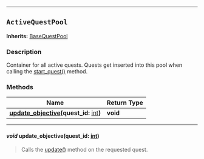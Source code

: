 --------------

## `ActiveQuestPool`
**Inherits:** [BaseQuestPool](/api/quest_pool/base_quest_pool.md)
### Description

Container for all active quests.
Quests get inserted into this pool when calling the [start_quest()](/api/quest_manager.md#quest-start_questquest-quest) method.

### Methods

| Name | Return Type |
| ---- | ----------- |
| [**update_objective**](#void-update_objectivequest_id-int)**(quest_id:** [int](https://docs.godotengine.org/en/stable/classes/class_int.html)**)** | **void** |

--------------

#### _void_ **update_objective(quest_id:** [int](https://docs.godotengine.org/en/stable/classes/class_int.html)**)**
> Calls the [update()](/api/quest_resource.md#void-update) method on the requested quest.